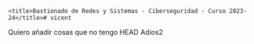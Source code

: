     <title>Bastionado de Redes y Sistemas - Ciberseguridad - Curso 2023-24</title># vicent
Quiero añadir cosas que no tengo <title>Bastionado de Redes y Sistemas - Ciberseguridad - Curso 2023-24</title>HEAD
Adios2
